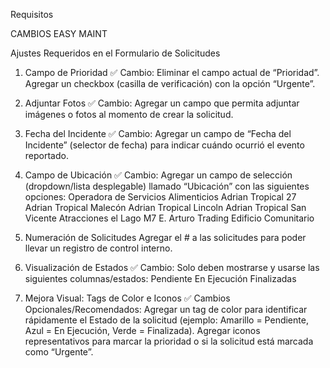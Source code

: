 Requisitos

CAMBIOS EASY MAINT
 
Ajustes Requeridos en el Formulario de Solicitudes
1. Campo de Prioridad ✅
Cambio:
Eliminar el campo actual de “Prioridad”.
Agregar un checkbox (casilla de verificación) con la opción “Urgente”.
2. Adjuntar Fotos ✅
Cambio:
Agregar un campo que permita adjuntar imágenes o fotos al momento de crear la solicitud.
3. Fecha del Incidente ✅
Cambio:
Agregar un campo de “Fecha del Incidente” (selector de fecha) para indicar cuándo ocurrió el evento reportado.
4. Campo de Ubicación ✅
Cambio:
Agregar un campo de selección (dropdown/lista desplegable) llamado “Ubicación” con las siguientes opciones:
Operadora de Servicios Alimenticios
Adrian Tropical 27
Adrian Tropical Malecón
Adrian Tropical Lincoln
Adrian Tropical San Vicente
Atracciones el Lago
M7
E. Arturo Trading
Edificio Comunitario
5. Numeración de Solicitudes
Agregar el # a las solicitudes para poder llevar un registro de control interno.
 
6. Visualización de Estados ✅
Cambio:
Solo deben mostrarse y usarse las siguientes columnas/estados:
Pendiente
En Ejecución
Finalizadas
7. Mejora Visual: Tags de Color e Iconos ✅
Cambios Opcionales/Recomendados:
Agregar un tag de color para identificar rápidamente el Estado de la solicitud (ejemplo: Amarillo = Pendiente, Azul = En Ejecución, Verde = Finalizada).
Agregar iconos representativos para marcar la prioridad o si la solicitud está marcada como “Urgente”.